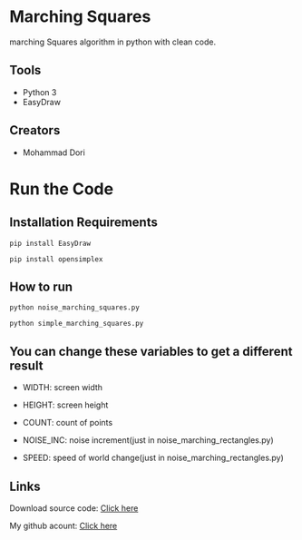 # Marching Squares
marching Squares algorithm in python with clean code.

## Tools

- Python 3
- EasyDraw


## Creators
- Mohammad Dori


# Run the Code


## Installation Requirements

```
pip install EasyDraw
```
```
pip install opensimplex
```



## How to run

```
python noise_marching_squares.py
```
```
python simple_marching_squares.py
```

## You can change these variables to get a different result

- WIDTH: screen width

- HEIGHT: screen height

- COUNT: count of points

- NOISE_INC: noise increment(just in noise_marching_rectangles.py)

- SPEED: speed of world change(just in noise_marching_rectangles.py)


## Links

Download source code: [Click here](https://github.com/dori-dev/marching-squares/archive/refs/heads/main.zip)

My github acount: [Click here](https://github.com/dori-dev/)
